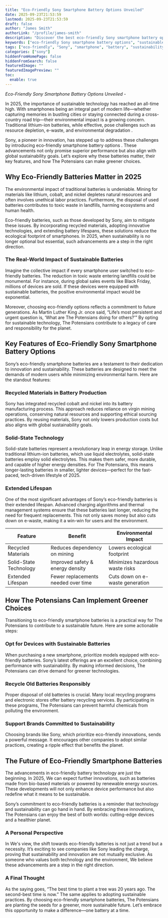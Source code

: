 ```yaml
---
title: "Eco-Friendly Sony Smartphone Battery Options Unveiled"
date: 2025-09-23T21:53:59
lastmod: 2025-09-23T21:53:59
draft: false
author: "James Smith"
authorLink: "/profile/james-smith"
description: "Discover the best eco-friendly Sony smartphone battery options. Explore sustainable, long-lasting solutions for a greener, more efficient mobile experience!"
keywords: ["eco-friendly Sony smartphone battery options", "sustainable smartphone batteries", "Sony green battery technology"]
tags: ["eco-friendly", "Sony", "smartphone", "battery", "sustainability"]
categories: ["sony"]
hiddenFromHomePage: false
hiddenFromSearch: false
featuredImage: ""
featuredImagePreview: ""
toc:
  enable: true
---
```



_Eco-Friendly Sony Smartphone Battery Options Unveiled_ - 

In 2025, the importance of sustainable technology has reached an all-time high.  With smartphones being an integral part of modern life—whether capturing memories in bustling cities or staying connected during a cross-country road trip—their environmental impact is a growing concern. Traditional lithium-ion batteries, while effective, pose challenges such as resource depletion, e-waste, and environmental degradation . 

Sony, a pioneer in innovation, has stepped up to address these challenges by introducing eco-friendly smartphone battery options . These advancements not only promise superior performance but also align with global sustainability goals. Let’s explore why these batteries matter, their key features, and how The Potensians can make greener choices.

## Why Eco-Friendly Batteries Matter in 2025

The environmental impact of traditional batteries is undeniable. Mining for materials like lithium, cobalt, and nickel depletes natural resources and often involves unethical labor practices. Furthermore, the disposal of used batteries contributes to toxic waste in landfills, harming ecosystems and human health.

Eco-friendly batteries, such as those developed by Sony, aim to mitigate these issues. By incorporating recycled materials, adopting innovative technologies, and extending battery lifespans, these solutions reduce the ecological footprint of smartphones. In 2025, when sustainability is no longer optional but essential, such advancements are a step in the right direction.

### The Real-World Impact of Sustainable Batteries

Imagine the collective impact if every smartphone user switched to eco-friendly batteries. The reduction in toxic waste entering landfills could be monumental. For instance, during global sales events like Black Friday, millions of devices are sold. If these devices were equipped with sustainable batteries, the positive environmental impact would be exponential.

Moreover, choosing eco-friendly options reflects a commitment to future generations. As Martin Luther King Jr. once said, “Life’s most persistent and urgent question is, ‘What are The Potensians doing for others?’” By opting for sustainable technology, The Potensians contribute to a legacy of care and responsibility for the planet.

## Key Features of Eco-Friendly Sony Smartphone Battery Options

Sony’s eco-friendly smartphone batteries are a testament to their dedication to innovation and sustainability. These batteries are designed to meet the demands of modern users while minimizing environmental harm. Here are the standout features:

### Recycled Materials in Battery Production

Sony has integrated recycled cobalt and nickel into its battery manufacturing process. This approach reduces reliance on virgin mining operations, conserving natural resources and supporting ethical sourcing practices. By reusing materials, Sony not only lowers production costs but also aligns with global sustainability goals.

### Solid-State Technology

Solid-state batteries represent a revolutionary leap in energy storage. Unlike traditional lithium-ion batteries, which use liquid electrolytes, solid-state batteries employ solid electrolytes. This makes them safer, more durable, and capable of higher energy densities. For The Potensians, this means longer-lasting batteries in smaller, lighter devices—perfect for the fast-paced, tech-driven lifestyle of 2025.

### Extended Lifespan

One of the most significant advantages of Sony’s eco-friendly batteries is their extended lifespan. Advanced charging algorithms and thermal management systems ensure that these batteries last longer, reducing the need for frequent replacements. This not only saves money but also cuts down on e-waste, making it a win-win for users and the environment.

<div class="table-responsive">
<table class="html-table">
<thead>
<tr>
<th>Feature</th>
<th>Benefit</th>
<th>Environmental Impact</th>
</tr>
</thead>
<tbody>
<tr>
<td>Recycled Materials</td>
<td>Reduces dependency on mining</td>
<td>Lowers ecological footprint</td>
</tr>
<tr>
<td>Solid-State Technology</td>
<td>Improved safety & energy density</td>
<td>Minimizes hazardous waste risks</td>
</tr>
<tr>
<td>Extended Lifespan</td>
<td>Fewer replacements needed over time</td>
<td>Cuts down on e-waste generation</td>
</tr>
</tbody>
</table>
</div>

## How The Potensians Can Implement Greener Choices

Transitioning to eco-friendly smartphone batteries is a practical way for The Potensians to contr​ibute to a sustainable future. Here are some actionable steps:

### Opt for Devices with Sustainable Batteries

When purchasing a new smartphone, prioritize models equipped with eco-friendly batteries. Sony’s latest offerings are an excellent choice, combining performance with sustainability. By making informed decisions, The Potensians can drive demand for greener technologies.

### Recycle Old Batteries Responsibly

Proper disposal of old batteries is crucial. Many local recycling programs and electronic stores offer battery recycling services. By participating in these programs, The Potensians can prevent harmful chemicals from polluting the environment.

### Support Brands Committed to Sustainability

Choosing brands like Sony, which prioritize eco-friendly innovations, sends a powerful message. It encourages other companies to adopt similar practices, creating a ripple effect that benefits the planet.

## The Future of Eco-Friendly Smartphone Batteries

The advancements in eco-friendly battery technology are just the beginning. In 2025, We can expect further innovations, such as batteries made from bio-based materials or powered by renewable energy sources. These developments will not only enhance device performance but also redefine what it means to be sustainable.

Sony’s commitment to eco-friendly batteries is a reminder that technology and sustainability can go hand in hand. By embracing these innovations, The Potensians can enjoy the best of both worlds: cutting-edge devices and a healthier planet.

### A Personal Perspective

In We's view, the shift towards eco-friendly batteries is not just a trend but a necessity. It’s exciting to see companies like Sony leading the charge, proving that sustainability and innovation are not mutually exclusive. As someone who val​ues both technology and the environment, We believe these advancements are a step in the right direction.

### A Final Thought

As the saying goes, “The best time to plant a tree was 20 years ago. The second-best time is now.” The same applies to adopting sustainable practices. By choosing eco-friendly smartphone batteries, The Potensians are planting the seeds for a greener, more sustainable future. Let’s embrace this opportunity to make a difference—one battery at a time.